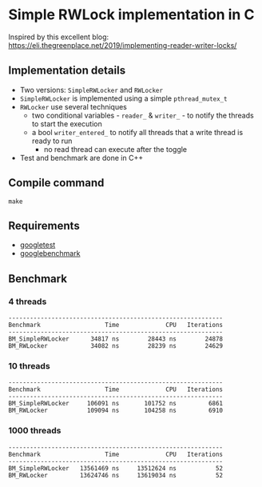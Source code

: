 # Simple RWLock implementation in C

Inspired by this excellent blog: https://eli.thegreenplace.net/2019/implementing-reader-writer-locks/

## Implementation details

- Two versions: `SimpleRWLocker` and `RWLocker`
- `SimpleRWLocker` is implemented using a simple `pthread_mutex_t`
- `RWLocker` use several techniques
  - two conditional variables - `reader_` & `writer_` - to notify the threads to start the execution
  - a bool `writer_entered_` to notify all threads that a write thread is ready to run
    - no read thread can execute after the toggle
- Test and benchmark are done in C++

## Compile command

```shell
make
```

## Requirements

- [googletest](https://github.com/google/googletest)
- [googlebenchmark](https://github.com/google/benchmark)

## Benchmark

### 4 threads

```shell
------------------------------------------------------------
Benchmark                  Time             CPU   Iterations
------------------------------------------------------------
BM_SimpleRWLocker      34817 ns        28443 ns        24878
BM_RWLocker            34082 ns        28239 ns        24629
```

### 10 threads

```shell
------------------------------------------------------------
Benchmark                  Time             CPU   Iterations
------------------------------------------------------------
BM_SimpleRWLocker     106091 ns       101752 ns         6861
BM_RWLocker           109094 ns       104258 ns         6910
```

### 1000 threads

```shell
------------------------------------------------------------
Benchmark                  Time             CPU   Iterations
------------------------------------------------------------
BM_SimpleRWLocker   13561469 ns     13512624 ns           52
BM_RWLocker         13624746 ns     13619034 ns           52
```